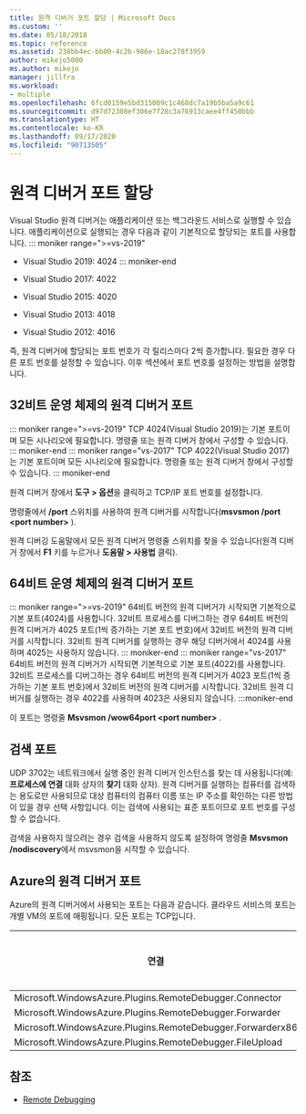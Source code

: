 ```yaml
---
title: 원격 디버거 포트 할당 | Microsoft Docs
ms.custom: ''
ms.date: 05/18/2018
ms.topic: reference
ms.assetid: 238bb4ec-bb00-4c2b-986e-18ac278f3959
author: mikejo5000
ms.author: mikejo
manager: jillfra
ms.workload:
- multiple
ms.openlocfilehash: 6fcd0159e5bd315009c1c468dc7a19b5ba5a9c61
ms.sourcegitcommit: d97d72308ef306e7f28c3a76913caee4ff450bbb
ms.translationtype: HT
ms.contentlocale: ko-KR
ms.lasthandoff: 09/17/2020
ms.locfileid: "90713505"
---
```

# <a name="remote-debugger-port-assignments"></a>원격 디버거 포트 할당
Visual Studio 원격 디버거는 애플리케이션 또는 백그라운드 서비스로 실행할 수 있습니다. 애플리케이션으로 실행되는 경우 다음과 같이 기본적으로 할당되는 포트를 사용합니다.
::: moniker range=">=vs-2019"
- Visual Studio 2019: 4024
::: moniker-end
- Visual Studio 2017: 4022

- Visual Studio 2015: 4020

- Visual Studio 2013: 4018

- Visual Studio 2012: 4016

즉, 원격 디버거에 할당되는 포트 번호가 각 릴리스마다 2씩 증가합니다. 필요한 경우 다른 포트 번호를 설정할 수 있습니다. 이후 섹션에서 포트 번호를 설정하는 방법을 설명합니다.

## <a name="the-remote-debugger-port-on-32-bit-operating-systems"></a>32비트 운영 체제의 원격 디버거 포트

::: moniker range=">=vs-2019"
 TCP 4024(Visual Studio 2019)는 기본 포트이며 모든 시나리오에 필요합니다. 명령줄 또는 원격 디버거 창에서 구성할 수 있습니다.
::: moniker-end
::: moniker range="vs-2017"
 TCP 4022(Visual Studio 2017)는 기본 포트이며 모든 시나리오에 필요합니다. 명령줄 또는 원격 디버거 창에서 구성할 수 있습니다.
::: moniker-end

 원격 디버거 창에서 **도구 > 옵션**을 클릭하고 TCP/IP 포트 번호를 설정합니다.

 명령줄에서 **/port** 스위치를 사용하여 원격 디버거를 시작합니다(**msvsmon /port \<port number>** ).

 원격 디버깅 도움말에서 모든 원격 디버거 명령줄 스위치를 찾을 수 있습니다(원격 디버거 창에서 **F1** 키를 누르거나 **도움말 > 사용법** 클릭).

## <a name="the-remote-debugger-port-on-64-bit-operating-systems"></a>64비트 운영 체제의 원격 디버거 포트
::: moniker range=">=vs-2019"
 64비트 버전의 원격 디버거가 시작되면 기본적으로 기본 포트(4024)를 사용합니다.  32비트 프로세스를 디버그하는 경우 64비트 버전의 원격 디버거가 4025 포트(1씩 증가하는 기본 포트 번호)에서 32비트 버전의 원격 디버거를 시작합니다. 32비트 원격 디버거를 실행하는 경우 해당 디버거에서 4024를 사용하며 4025는 사용하지 않습니다.
::: moniker-end
::: moniker range="vs-2017"
 64비트 버전의 원격 디버거가 시작되면 기본적으로 기본 포트(4022)를 사용합니다.  32비트 프로세스를 디버그하는 경우 64비트 버전의 원격 디버거가 4023 포트(1씩 증가하는 기본 포트 번호)에서 32비트 버전의 원격 디버거를 시작합니다. 32비트 원격 디버거를 실행하는 경우 4022를 사용하며 4023은 사용되지 않습니다.
:::moniker-end

 이 포트는 명령줄 **Msvsmon /wow64port \<port number>** .

## <a name="the-discovery-port"></a>검색 포트
 UDP 3702는 네트워크에서 실행 중인 원격 디버거 인스턴스를 찾는 데 사용됩니다(예: **프로세스에 연결** 대화 상자의 **찾기** 대화 상자). 원격 디버거를 실행하는 컴퓨터를 검색하는 용도로만 사용되므로 대상 컴퓨터의 컴퓨터 이름 또는 IP 주소를 확인하는 다른 방법이 있을 경우 선택 사항입니다. 이는 검색에 사용되는 표준 포트이므로 포트 번호를 구성할 수 없습니다.

 검색을 사용하지 않으려는 경우 검색을 사용하지 않도록 설정하여 명령줄  **Msvsmon /nodiscovery**에서 msvsmon을 시작할 수 있습니다.

## <a name="remote-debugger-ports-on-azure"></a>Azure의 원격 디버거 포트
 Azure의 원격 디버거에서 사용되는 포트는 다음과 같습니다. 클라우드 서비스의 포트는 개별 VM의 포트에 매핑됩니다. 모든 포트는 TCP입니다.

|연결|클라우드 서비스의 포트|VM의 포트|
|-|-|-|
|Microsoft.WindowsAzure.Plugins.RemoteDebugger.Connector|30400|30398|
|Microsoft.WindowsAzure.Plugins.RemoteDebugger.Forwarder|31400|31398|
|Microsoft.WindowsAzure.Plugins.RemoteDebugger.Forwarderx86|31401|31399|
|Microsoft.WindowsAzure.Plugins.RemoteDebugger.FileUpload|32400|32398|

## <a name="see-also"></a>참조
- [Remote Debugging](../debugger/remote-debugging.md)
